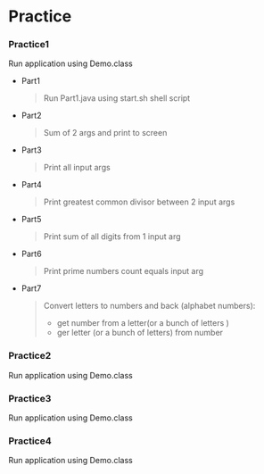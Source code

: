 # Practice

### Practice1  
Run application using Demo.class
* Part1  
    >Run Part1.java using start.sh shell script
* Part2  
    >Sum of 2 args and print to screen
* Part3  
    >Print all input args
* Part4  
    >Print greatest common divisor between 2 input args
* Part5  
    >Print sum of all digits from 1 input arg
* Part6  
    >Print prime numbers count equals input arg
* Part7  
    >Convert letters to numbers and back (alphabet numbers):  
    >- get number from a letter(or a bunch of letters )
    >- ger letter (or a bunch of letters) from number
### Practice2  
Run application using Demo.class
    
### Practice3
Run application using Demo.class

### Practice4
Run application using Demo.class


